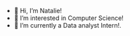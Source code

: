 - 👋 Hi, I’m Natalie!
- 👀 I’m interested in Computer Science!
- 🌱 I’m currently a Data analyst Intern!.
  

<!---
Nattisanch/Nattisanch is a ✨ special ✨ repository because its `README.md` (this file) appears on your GitHub profile.
You can click the Preview link to take a look at your changes.
--->
